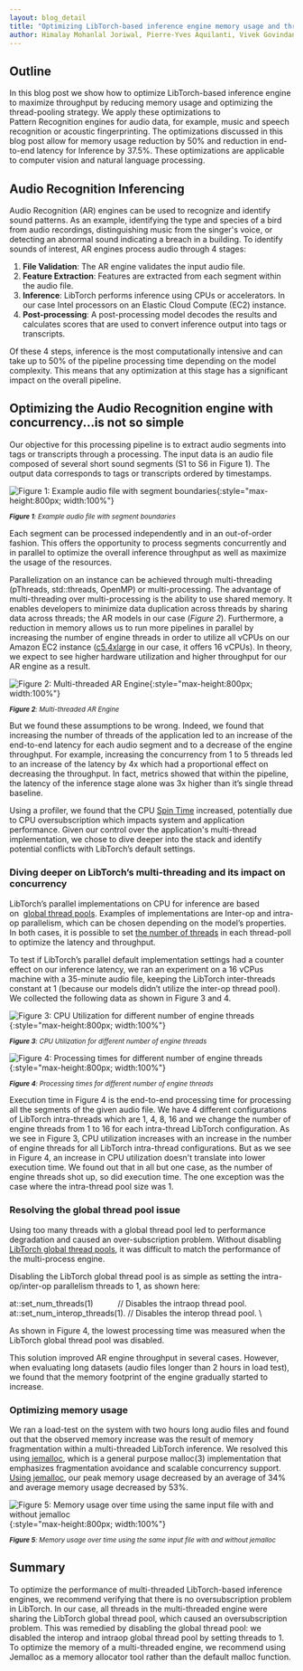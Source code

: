 ```yaml
---
layout: blog_detail
title: "Optimizing LibTorch-based inference engine memory usage and thread-pooling"
author: Himalay Mohanlal Joriwal, Pierre-Yves Aquilanti, Vivek Govindan, Hamid Shojanazeri, Ankith Gunapal, Tristan Rice
---
```


## Outline

In this blog post we show how to optimize LibTorch-based inference engine to maximize throughput by reducing memory usage and optimizing the thread-pooling strategy. We apply these optimizations to Pattern Recognition engines for audio data, for example, music and speech recognition or acoustic fingerprinting. The optimizations discussed in this blog post allow for memory usage reduction by 50% and reduction in end-to-end latency for Inference by 37.5%. These optimizations are applicable to computer vision and natural language processing.


## Audio Recognition Inferencing

Audio Recognition (AR) engines can be used to recognize and identify sound patterns. As an example, identifying the type and species of a bird from audio recordings, distinguishing music from the singer's voice, or detecting an abnormal sound indicating a breach in a building. To identify sounds of interest, AR engines process audio through 4 stages:

1. **File Validation**: The AR engine validates the input audio file.
2. **Feature Extraction**: Features are extracted from each segment within the audio file.
3. **Inference**: LibTorch performs inference using CPUs or accelerators. In our case Intel processors on an Elastic Cloud Compute (EC2) instance.
4. **Post-processing**: A post-processing model decodes the results and calculates scores that are used to convert inference output into tags or transcripts.

Of these 4 steps, inference is the most computationally intensive and can take up to 50% of the pipeline processing time depending on the model complexity. This means that any optimization at this stage has a significant impact on the overall pipeline. 


## Optimizing the Audio Recognition engine with concurrency...is not so simple

Our objective for this processing pipeline is to extract audio segments into tags or transcripts through a processing. The input data is an audio file composed of several short sound segments (S1 to S6 in Figure 1). The output data corresponds to tags or transcripts ordered by timestamps.



![Figure 1: Example audio file with segment boundaries](/assets/images/optimizing-libtorch/im1.jpg){:style="max-height:800px; width:100%"}

<small style="line-height: 1.1"><em>**Figure 1**: Example audio file with segment boundaries</em></small>


Each segment can be processed independently and in an out-of-order fashion. This offers the opportunity to process segments concurrently and in parallel to optimize the overall inference throughput as well as maximize the usage of the resources.

Parallelization on an instance can be achieved through multi-threading (pThreads, std::threads, OpenMP) or multi-processing. The advantage of multi-threading over multi-processing is the ability to use shared memory. It enables developers to minimize data duplication across threads by sharing data across threads; the AR models in our case (_Figure 2_). Furthermore, a reduction in memory allows us to run more pipelines in parallel by increasing the number of engine threads in order to utilize all vCPUs on our Amazon EC2 instance ([c5.4xlarge](https://aws.amazon.com/ec2/instance-types/c5/) in our case, it offers 16 vCPUs). In theory, we expect to see higher hardware utilization and higher throughput for our AR engine as a result.


![Figure 2: Multi-threaded AR Engine](/assets/images/optimizing-libtorch/im2.jpg){:style="max-height:800px; width:100%"}

<small style="line-height: 1.1"><em>**Figure 2**: Multi-threaded AR Engine</em></small>

But we found these assumptions to be wrong. Indeed, we found that increasing the number of threads of the application led to an increase of the end-to-end latency for each audio segment and to a decrease of the engine throughput. For example, increasing the concurrency from 1 to 5 threads led to an increase of the latency by 4x which had a proportional effect on decreasing the throughput. In fact, metrics showed that within the pipeline, the latency of the inference stage alone was 3x higher than it’s single thread baseline. 

Using a profiler, we found that the CPU [Spin Time](https://www.intel.com/content/www/us/en/develop/documentation/vtune-help/top/reference/cpu-metrics-reference.html#cpu-metrics-reference_SPIN-AND-OVERHEAD-TIME) increased, potentially due to CPU oversubscription which impacts system and application performance. Given our control over the application's multi-thread implementation, we chose to dive deeper into the stack and identify potential conflicts with LibTorch’s default settings.


### Diving deeper on LibTorch’s multi-threading and its impact on concurrency

LibTorch’s parallel implementations on CPU for inference are based on  [global thread pools](https://pytorch.org/docs/stable/notes/cpu_threading_torchscript_inference.html#cpu-threading-and-torchscript-inference). Examples of implementations are Inter-op and intra-op parallelism, which can be chosen depending on the model’s properties. In both cases, it is possible to set [the number of threads](https://pytorch.org/docs/stable/notes/cpu_threading_torchscript_inference.html#tuning-the-number-of-threads) in each thread-poll to optimize the latency and throughput. 

To test if LibTorch’s parallel default implementation settings had a counter effect on our inference latency, we ran an experiment on a 16 vCPus machine with a 35-minute audio file, keeping the LibTorch inter-threads constant at 1 (because our models didn’t utilize the inter-op thread pool). We collected the following data as shown in Figure 3 and 4. 


![Figure 3: CPU Utilization for different number of engine threads](/assets/images/optimizing-libtorch/im3.jpg){:style="max-height:800px; width:100%"}

<small style="line-height: 1.1"><em>**Figure 3**: CPU Utilization for different number of engine threads</em></small>


![Figure 4: Processing times for different number of engine threads](/assets/images/optimizing-libtorch/im4.jpg){:style="max-height:800px; width:100%"}

<small style="line-height: 1.1"><em>**Figure 4**: Processing times for different number of engine threads</em></small>

Execution time in Figure 4 is the end-to-end processing time for processing all the segments of the given audio file. We have 4 different configurations of LibTorch intra-threads which are 1, 4, 8, 16 and we change the number of engine threads from 1 to 16 for each intra-thread LibTorch configuration. As we see in Figure 3, CPU utilization increases with an increase in the number of engine threads for all LibTorch intra-thread configurations. But as we see in Figure 4, an increase in CPU utilization doesn't translate into lower execution time. We found out that in all but one case, as the number of engine threads shot up, so did execution time. The one exception was the case where the intra-thread pool size was 1.


### Resolving the global thread pool issue

Using too many threads with a global thread pool led to performance degradation and caused an over-subscription problem. Without disabling[ LibTorch global thread pools](https://pytorch.org/docs/stable/notes/cpu_threading_torchscript_inference.html), it was difficult to match the performance of the multi-process engine.

Disabling the LibTorch global thread pool is as simple as setting the intra-op/inter-op parallelism threads to 1, as shown here:

at::set_num_threads(1)           // Disables the intraop thread pool. \
at::set_num_interop_threads(1). // Disables the interop thread pool. \


As shown in Figure 4, the lowest processing time was measured when the LibTorch global thread pool was disabled.

This solution improved AR engine throughput in several cases. However, when evaluating long datasets (audio files longer than 2 hours in load test), we found that the memory footprint of the engine gradually started to increase.


### Optimizing memory usage

We ran a load-test on the system with two hours long audio files and found out that the observed memory increase was the result of memory fragmentation within a multi-threaded LibTorch inference. We resolved this using[ jemalloc](https://github.com/jemalloc/jemalloc), which is a general purpose malloc(3) implementation that emphasizes fragmentation avoidance and scalable concurrency support. [Using jemalloc](https://pytorch.org/tutorials/recipes/recipes/tuning_guide.html#switch-memory-allocator), our peak memory usage decreased by an average of 34% and average memory usage decreased by 53%.


![Figure 5: Memory usage over time using the same input file with and without jemalloc](/assets/images/optimizing-libtorch/im5.jpg){:style="max-height:800px; width:100%"}

<small style="line-height: 1.1"><em>**Figure 5**: Memory usage over time using the same input file with and without jemalloc</em></small>


## Summary

To optimize the performance of multi-threaded LibTorch-based inference engines, we recommend verifying that there is no oversubscription problem in LibTorch. In our case, all threads in the multi-threaded engine were sharing the LibTorch global thread pool, which caused an oversubscription problem. This was remedied by disabling the global thread pool: we disabled the interop and intraop global thread pool by setting threads to 1. To optimize the memory of a multi-threaded engine, we recommend using Jemalloc as a memory allocator tool rather than the default malloc function.